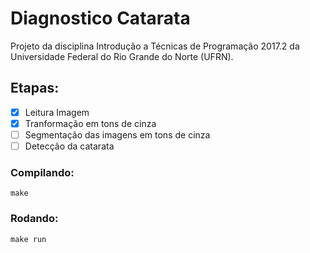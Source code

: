 Diagnostico Catarata
====================
Projeto da disciplina Introdução a Técnicas de Programação 2017.2 da Universidade Federal do Rio Grande do
Norte (UFRN). 

Etapas:
-------

- [x] Leitura Imagem
- [x] Tranformação em tons de cinza
- [ ] Segmentação das imagens em tons de cinza
- [ ] Detecção da catarata

### Compilando:
```
make
```
### Rodando:
```
make run
```
